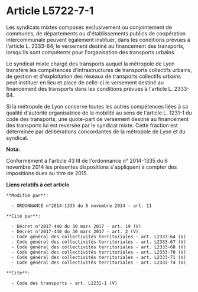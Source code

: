 # Article L5722-7-1

Les syndicats mixtes composés exclusivement ou conjointement de communes, de départements ou d'établissements publics de
coopération intercommunale peuvent également instituer, dans les conditions prévues à l'article L. 2333-64, le versement
destiné au financement des transports, lorsqu'ils sont compétents pour l'organisation des transports urbains. 

Le syndicat mixte chargé des transports auquel la métropole de Lyon transfère les compétences d'infrastructures de transports
collectifs urbains, de gestion et d'exploitation des réseaux de transports collectifs urbains peut instituer en lieu et place
de celle-ci le versement destiné au financement des transports dans les conditions prévues à l'article L. 2333-64. 

Si la métropole de Lyon conserve toutes les autres compétences liées à sa qualité d'autorité organisatrice de la mobilité au
sens de l'article L. 1231-1 du code des transports, une quote-part de versement destiné au financement des transports lui est
reversée par le syndicat mixte. Cette fraction est déterminée par délibérations concordantes de la métropole de Lyon et du
syndicat.

**Nota:**

Conformément à l'article 43 III de l'ordonnance n° 2014-1335 du 6 novembre 2014 les présentes dispositions s'appliquent à
compter des impositions dues au titre de 2015.

**Liens relatifs à cet article**

	**Modifié par**:

	  - ORDONNANCE n°2014-1335 du 6 novembre 2014 - art. 11

	**Cité par**:

	  - Décret n°2017-440 du 30 mars 2017 - art. 19 (V)
	  - Décret n°2017-440 du 30 mars 2017 - art. 2 (V)
	  - Code général des collectivités territoriales - art. L2333-64 (V)
	  - Code général des collectivités territoriales - art. L2333-67 (V)
	  - Code général des collectivités territoriales - art. L2333-68 (V)
	  - Code général des collectivités territoriales - art. L2333-70 (V)
	  - Code général des collectivités territoriales - art. L2333-71 (V)
	  - Code général des collectivités territoriales - art. L2333-74 (V)

	**Cite**:

	  - Code des transports - art. L1231-1 (V)
